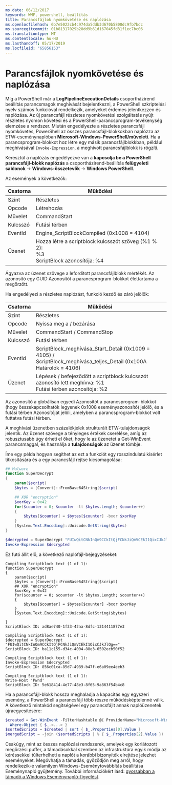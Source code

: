```yaml
---
ms.date: 06/12/2017
keywords: WMF, powershell, beállítás
title: Parancsfájlok nyomkövetése és naplózása
ms.openlocfilehash: 6b7e5022cb4c974da5ddb3d670b5808dc9fb7bdc
ms.sourcegitcommit: 01b81317029b28dd9b61d167045fd31f1ec7bc06
ms.translationtype: MT
ms.contentlocale: hu-HU
ms.lasthandoff: 05/17/2019
ms.locfileid: "65856153"
---
```

# <a name="script-tracing-and-logging"></a>Parancsfájlok nyomkövetése és naplózása

Míg a PowerShell már a **LogPipelineExecutionDetails** csoportházirend beállítás parancsmagok meghívását bejelentkezni, a PowerShell szkriptelési nyelv számos funkcióval rendelkezik, amelyeket érdemes jelentkezzen és naplózása. Az új parancsfájl részletes nyomkövetési szolgáltatás nyújt részletes nyomon követési és a PowerShell-parancsprogram-tevékenység elemzése a rendszer. Miután engedélyezte a részletes parancsfájl nyomkövetés, PowerShell az összes parancsfájl-blokkokban naplózza az ETW-eseménynaplóban **Microsoft-Windows-PowerShell/műveleti**. Ha a parancsprogram-blokkot hoz létre egy másik parancsfájlblokkban, például meghívásával `Invoke-Expression`, a meghívott parancsfájlblokk is rögzíti.

Keresztül a naplózás engedélyezve van a **kapcsolja be a PowerShell parancsfájl-blokk naplózás** a csoportházirend-beállítás **felügyeleti sablonok** -> **Windows-összetevők**  ->  **Windows PowerShell**.

Az események a következők:

| Csatorna |                               Működési                               |
| ------- | ----------------------------------------------------------------------- |
| Szint   | Részletes                                                                 |
| Opcode  | Létrehozás                                                                  |
| Művelet    | CommandStart                                                            |
| Kulcsszó | Futási térben                                                                |
| EventId | Engine_ScriptBlockCompiled (0x1008 = 4104)                              |
| Üzenet | Hozza létre a scriptblock kulcsszót szöveg (%1 % 2): </br> %3 </br> ScriptBlock azonosítója: %4 |


Ágyazva az üzenet szövege a lefordított parancsfájlblokk mértékét. Az azonosító egy GUID Azonosítót a parancsprogram-blokkot élettartama a megőrzött.

Ha engedélyezi a részletes naplózást, funkció kezdő és záró jelölők:

| Csatorna |                                 Működési                                |
| ------- | -------------------------------------------------------------------------- |
| Szint   | Részletes                                                                    |
| Opcode  | Nyissa meg a / bezárása                                                               |
| Művelet    | CommandStart / CommandStop                                                 |
| Kulcsszó | Futási térben                                                                   |
| EventId | ScriptBlock\_meghívása\_Start\_Detail (0x1009 = 4105) / </br> ScriptBlock\_meghívása\_teljes\_Detail (0x100A Határolók = 4106) |
| Üzenet | Lépések / befejeződött a scriptblock kulcsszót azonosító lett meghívva: %1 </br> Futási térben azonosítója: %2 |

Az azonosító a globálisan egyedi Azonosítót a parancsprogram-blokkot (hogy összekapcsolhatók legyenek 0x1008 eseményazonosító) jelölő, és a futási térben Azonosítóját jelöli, amelyben a parancsprogram-blokkot volt futtatva futási térben.

A meghívási üzenetben százalékjelek strukturált ETW-tulajdonságok jelentik. Az üzenet szövege a tényleges értékek cserélése, amíg az robusztusabb úgy érheti el őket, hogy le az üzenetet a Get-WinEvent parancsmaggal, és használja a **tulajdonságok** az üzenet tömbje.

Íme egy példa hogyan segíthet az ezt a funkciót egy rosszindulatú kísérlet titkosítására és a egy parancsfájl rejtse kicsomagolása:

```powershell
## Malware
function SuperDecrypt
{
    param($script)
    $bytes = [Convert]::FromBase64String($script)

    ## XOR "encryption"
    $xorKey = 0x42
    for($counter = 0; $counter -lt $bytes.Length; $counter++)
    {
        $bytes[$counter] = $bytes[$counter] -bxor $xorKey
    }
    [System.Text.Encoding]::Unicode.GetString($bytes)
}

$decrypted = SuperDecrypt "FUIwQitCNkInQm9CCkItQjFCNkJiQmVCEkI1QixCJkJlQg=="
Invoke-Expression $decrypted
```

Ez futó állít elő, a következő naplófájl-bejegyzéseket:

```Output
Compiling Scriptblock text (1 of 1):
function SuperDecrypt
{
    param($script)
    $bytes = [Convert]::FromBase64String($script)
    ## XOR "encryption"
    $xorKey = 0x42
    for($counter = 0; $counter -lt $bytes.Length; $counter++)
    {
        $bytes[$counter] = $bytes[$counter] -bxor $xorKey
    }
    [System.Text.Encoding]::Unicode.GetString($bytes)

}
ScriptBlock ID: ad8ae740-1f33-42aa-8dfc-1314411877e3

Compiling Scriptblock text (1 of 1):
$decrypted = SuperDecrypt "FUIwQitCNkInQm9CCkItQjFCNkJiQmVCEkI1QixCJkJlQg=="
ScriptBlock ID: ba11c155-d34c-4004-88e3-6502ecb50f52

Compiling Scriptblock text (1 of 1):
Invoke-Expression $decrypted
ScriptBlock ID: 856c01ca-85d7-4989-b47f-e6a09ee4eeb3

Compiling Scriptblock text (1 of 1):
Write-Host 'Pwnd'
ScriptBlock ID: 5e618414-4e77-48e3-8f65-9a863f54b4c8
```

Ha a parancsfájl-blokk hossza meghaladja a kapacitás egy egyszeri esemény, a PowerShell a parancsfájl több részre működésképtelenné válik. A következő mintakód segítségével egy parancsfájlt annak naplóüzenetek újraegyesítésére:

```powershell
$created = Get-WinEvent -FilterHashtable @{ ProviderName="Microsoft-Windows-PowerShell"; Id = 4104 } |
  Where-Object { $_.<...> }
$sortedScripts = $created | sort { $_.Properties[0].Value }
$mergedScript = -join ($sortedScripts | % { $_.Properties[2].Value })
```

Csakúgy, mint az összes naplózási rendszerek, amelyek egy korlátozott megőrzési puffer, a támadásokkal szemben az infrastruktúra egyik módja az kéréssekkel túlterhelheti a naplót a korábbi bizonyíték elrejtése jelezhet eseményeket. Megóvhatja a támadás, győződjön meg arról, hogy rendelkezik-e valamilyen Windows-Eseménytovábbítás beállítása Eseménynapló gyűjtemény. További információkért lásd: [gyorsabban a támadó a Windows Eseménynapló-figyelést](https://apps.nsa.gov/iaarchive/library/reports/spotting-the-adversary-with-windows-event-log-monitoring.cfm).
